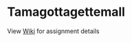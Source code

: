 # Tamagottagettemall

View [Wiki](https://github.com/Eric-JT/Tamagottagettemall/wiki) for assignment details
